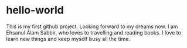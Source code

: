 # hello-world
This is my first github project. Looking forward to my dreams now.
I am Ehsanul Alam Sabbir, who loves to travelling and reading books. I love to learn new things and keep myself busy all the time.
